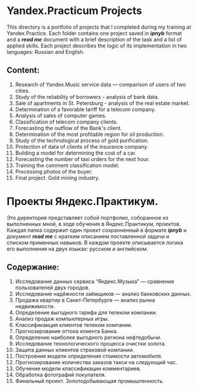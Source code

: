 # Yandex.Practicum Projects

This directory is a portfolio of projects that I completed during my training at Yandex.Practice. Each folder contains one project saved in ***ipnyb*** format and a ***read me*** document with a brief description of the task and a list of applied skills. Each project describes the logic of its implementation in two languages: Russian and English.

## Content:
1. Research of Yandex.Music service data — comparison of users of two cities.
2. Study of the reliability of borrowers - analysis of bank data.
3. Sale of apartments in St. Petersburg - analysis of the real estate market.
4. Determination of a favorable tariff for a telecom company.
5. Analysis of sales of computer games.
6. Classification of telecom company clients.
7. Forecasting the outflow of the Bank's client.
8. Determination of the most profitable region for oil production.
9. Study of the technological process of gold purification.
10. Protection of data of clients of the insurance company.
11. Building a model for determining the cost of a car.
12. Forecasting the number of taxi orders for the next hour.
13. Training the comment classification model.
14. Processing photos of the buyer.
15. Final project. Gold mining industry.


# Проекты Яндекс.Практикум.

Это директория представляет собой портфолио, соборанное из выполненных мной, в ходе обучения в Яндекс.Практикум, проектов. Каждая папка содержит один проект сохранненный в формате ***ipnyb*** и документ ***read me*** с кратким описанием поставленной задачи и списком применных навыков. В каждом проекте описывается логика его выполнения на двух языках: русском и английском. 

## Содержание:
1. Исследование данных сервиса “Яндекс.Музыка” — сравнение пользователей двух городов.
2. Исследование надёжности заёмщиков — анализ банковских данных.
3. Продажа квартир в Санкт-Петербурге — анализ рынка недвижимости.
4. Определение выгодного тарифа для телеком компании.
5. Анализ продаж компьютерных игры.
6. Классификаиция клиентов телеком компании.
7. Прогнозирование оттока клиента Банка.
8. Определение наиболее выгодного региона нефтедобычи.
9. Исследование технологического процесса очистки золота.
10. Защита данных клиентов страховой компании.
11. Построение модели определения стоимости автомобиля.
12. Прогнозирование количества заказов такси на следующий час.
13. Обучение модели классификации комментариев.
14. Обработка фотографий покупателя.
15. Финальный проект. Золотодобывающая промышленность.
